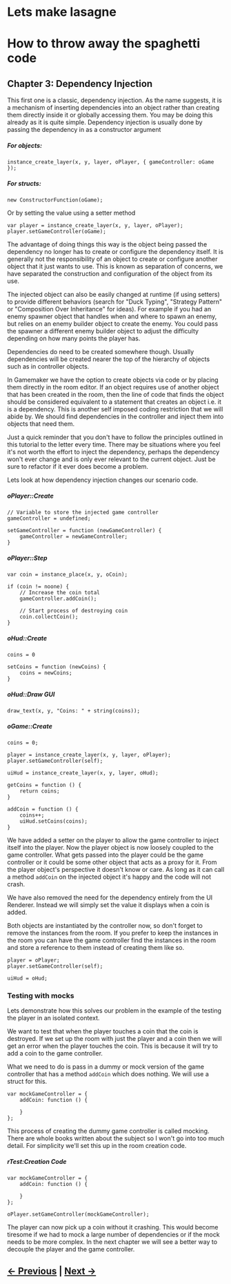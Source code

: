 # Lets make lasagne

# How to throw away the spaghetti code


## Chapter 3: Dependency Injection


This first one is a classic, dependency injection. As the name suggests, it is a mechanism of inserting dependencies into an object rather than creating them directly inside it or globally accessing them. You may be doing this already as it is quite simple. Dependency injection is usually done by passing the dependency in as a constructor argument

##### For objects:
```gml
instance_create_layer(x, y, layer, oPlayer, { gameController: oGame });
```

##### For structs:
```gml
new ConstructorFunction(oGame);
```

Or by setting the value using a setter method
```gml
var player = instance_create_layer(x, y, layer, oPlayer);
player.setGameController(oGame);
```

The advantage of doing things this way is the object being passed the dependency no longer has to create or configure the dependency itself. It is generally not the responsibility of an object to create or configure another object that it just wants to use. This is known as separation of concerns, we have separated the construction and configuration of the object from its use.

The injected object can also be easily changed at runtime (if using setters) to provide different behaviors (search for "Duck Typing", "Strategy Pattern" or "Composition Over Inheritance" for ideas). For example if you had an enemy spawner object that handles when and where to spawn an enemy, but relies on an enemy builder object to create the enemy. You could pass the spawner a different enemy builder object to adjust the difficulty depending on how many points the player has.

Dependencies do need to be created somewhere though. Usually dependencies will be created nearer the top of the hierarchy of objects such as in controller objects.

In Gamemaker we have the option to create objects via code or by placing them directly in the room editor. If an object requires use of another object that has been created in the room, then the line of code that finds the object should be considered equivalent to a statement that creates an object i.e. it is a dependency. This is another self imposed coding restriction that we will abide by. We should find dependencies in the controller and inject them into objects that need them.

Just a quick reminder that you don't have to follow the principles outlined in this tutorial to the letter every time. There may be situations where you feel it's not worth the effort to inject the dependency, perhaps the dependency won't ever change and is only ever relevant to the current object. Just be sure to refactor if it ever does become a problem.

Lets look at how dependency injection changes our scenario code.

##### oPlayer::Create
```gml
// Variable to store the injected game controller
gameController = undefined;

setGameController = function (newGameController) {
	gameController = newGameController;
}
```

##### oPlayer::Step
```gml
var coin = instance_place(x, y, oCoin);

if (coin != noone) {
	// Increase the coin total
	gameController.addCoin();

	// Start process of destroying coin
	coin.collectCoin();
}
```

##### oHud::Create
```gml
coins = 0

setCoins = function (newCoins) {
	coins = newCoins;
}
```

##### oHud::Draw GUI
```gml
draw_text(x, y, "Coins: " + string(coins));
```

##### oGame::Create
```gml
coins = 0;

player = instance_create_layer(x, y, layer, oPlayer);
player.setGameController(self);

uiHud = instance_create_layer(x, y, layer, oHud);

getCoins = function () {
	return coins;
}

addCoin = function () {
	coins++;
	uiHud.setCoins(coins);
}
```

We have added a setter on the player to allow the game controller to inject itself into the player. Now the player object is now loosely coupled to the game controller. What gets passed into the player could be the game controller or it could be some other object that acts as a proxy for it. From the player object's perspective it doesn't know or care. As long as it can call a method `addCoin` on the injected object it's happy and the code will not crash.

We have also removed the need for the dependency entirely from the UI Renderer. Instead we will simply set the value it displays when a coin is added.

Both objects are instantiated by the controller now, so don't forget to remove the instances from the room. If you prefer to keep the instances in the room you can have the game controller find the instances in the room and store a reference to them instead of creating them like so.

```
player = oPlayer;
player.setGameController(self);

uiHud = oHud;
```

### Testing with mocks

Lets demonstrate how this solves our problem in the example of the testing the player in an isolated context.

We want to test that when the player touches a coin that the coin is destroyed. If we set up the room with just the player and a coin then we will get an error when the player touches the coin. This is because it will try to add a coin to the game controller.

What we need to do is pass in a dummy or mock version of the game controller that has a method `addCoin` which does nothing. We will use a struct for this.

```gml
var mockGameController = {
	addCoin: function () {

	}
};
```

This process of creating the dummy game controller is called mocking. There are whole books written about the subject so I won't go into too much detail. For simplicity we'll set this up in the room creation code.

##### rTest:Creation Code
```gml
var mockGameController = {
	addCoin: function () {

	}
};

oPlayer.setGameController(mockGameController);
```

The player can now pick up a coin without it crashing. This would become tiresome if we had to mock a large number of dependencies or if the mock needs to be more complex. In the next chapter we will see a better way to decouple the player and the game controller.

## [← Previous](/chapter-02-self-imposed-restrictions/chapter-02-self-imposed-restrictions.md) | [Next →](/chapter-04-signals/chapter-04-signals.md)
